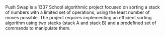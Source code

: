 Push Swap is a 1337 School algorithmic project focused on sorting a stack of numbers with a limited set of operations, using the least number of moves possible. The project requires implementing an efficient sorting algorithm using two stacks (stack A and stack B) and a predefined set of commands to manipulate them.
